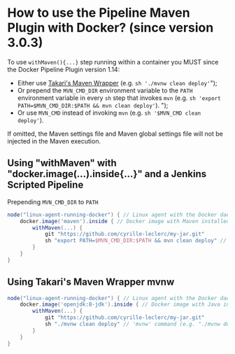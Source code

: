 

# How to use the Pipeline Maven Plugin with Docker? (since version 3.0.3)

To use `withMaven(){...}` step running within a container you MUST since the Docker Pipeline Plugin version 1.14:

* Either use [Takari's Maven Wrapper](https://github.com/takari/maven-wrapper) (e.g. `sh './mvnw clean deploy'`");
* Or prepend the `MVN_CMD_DIR` environment variable to the `PATH` environment variable in every `sh` step that invokes `mvn` (e.g. `sh 'export PATH=$MVN_CMD_DIR:$PATH && mvn clean deploy'`). ");
* Or use `MVN_CMD` instead of invoking `mvn` (e.g. `sh '$MVN_CMD clean deploy'`).

If omitted, the Maven settings file and Maven global settings file will not be injected in the Maven execution.


## Using "withMaven" with "docker.image(...).inside{...}" and a Jenkins Scripted Pipeline 

Prepending `MVN_CMD_DIR` to `PATH`

```groovy
node("linux-agent-running-docker") { // Linux agent with the Docker daemon
    docker.image('maven').inside { // Docker image with Maven installed
        withMaven(...) {
            git "https://github.com/cyrille-leclerc/my-jar.git"
            sh "export PATH=$MVN_CMD_DIR:$PATH && mvn clean deploy" // 'mvn' command: need to add the $MVN_CMD_DIR to $PATH
        }
    }
}
```

## Using Takari's Maven Wrapper mvnw


```groovy
node("linux-agent-running-docker") { // Linux agent with the Docker daemon
    docker.image('openjdk:8-jdk').inside { // Docker image with Java installed
        withMaven(...) {
            git "https://github.com/cyrille-leclerc/my-jar.git"
            sh "./mvnw clean deploy" // 'mvnw' command (e.g. "./mvnw deploy")
        }
    }
}
```
